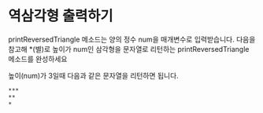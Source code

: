 # 역삼각형 출력하기
printReversedTriangle 메소드는 양의 정수 num을 매개변수로 입력받습니다.
다음을 참고해 *(별)로 높이가 num인 삼각형을 문자열로 리턴하는 printReversedTriangle 메소드를 완성하세요

높이(num)가 3일때 다음과 같은 문자열을 리턴하면 됩니다.

```
***
**
*
```